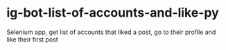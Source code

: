 # ig-bot-list-of-accounts-and-like-py
Selenium app, get list of accounts that liked a post, go to their profile and like their first post 

